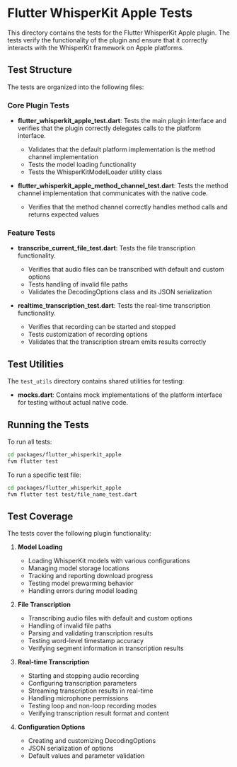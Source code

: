 # Flutter WhisperKit Apple Tests

This directory contains the tests for the Flutter WhisperKit Apple plugin. The tests verify the functionality of the plugin and ensure that it correctly interacts with the WhisperKit framework on Apple platforms.

## Test Structure

The tests are organized into the following files:

### Core Plugin Tests

- **flutter_whisperkit_apple_test.dart**: Tests the main plugin interface and verifies that the plugin correctly delegates calls to the platform interface.
  - Validates that the default platform implementation is the method channel implementation
  - Tests the model loading functionality
  - Tests the WhisperKitModelLoader utility class

- **flutter_whisperkit_apple_method_channel_test.dart**: Tests the method channel implementation that communicates with the native code.
  - Verifies that the method channel correctly handles method calls and returns expected values

### Feature Tests

- **transcribe_current_file_test.dart**: Tests the file transcription functionality.
  - Verifies that audio files can be transcribed with default and custom options
  - Tests handling of invalid file paths
  - Validates the DecodingOptions class and its JSON serialization

- **realtime_transcription_test.dart**: Tests the real-time transcription functionality.
  - Verifies that recording can be started and stopped
  - Tests customization of recording options
  - Validates that the transcription stream emits results correctly

## Test Utilities

The `test_utils` directory contains shared utilities for testing:

- **mocks.dart**: Contains mock implementations of the platform interface for testing without actual native code.

## Running the Tests

To run all tests:

```bash
cd packages/flutter_whisperkit_apple
fvm flutter test
```

To run a specific test file:

```bash
cd packages/flutter_whisperkit_apple
fvm flutter test test/file_name_test.dart
```

## Test Coverage

The tests cover the following plugin functionality:

1. **Model Loading**
   - Loading WhisperKit models with various configurations
   - Managing model storage locations
   - Tracking and reporting download progress
   - Testing model prewarming behavior
   - Handling errors during model loading

2. **File Transcription**
   - Transcribing audio files with default and custom options
   - Handling of invalid file paths
   - Parsing and validating transcription results
   - Testing word-level timestamp accuracy
   - Verifying segment information in transcription results

3. **Real-time Transcription**
   - Starting and stopping audio recording
   - Configuring transcription parameters
   - Streaming transcription results in real-time
   - Handling microphone permissions
   - Testing loop and non-loop recording modes
   - Verifying transcription result format and content

4. **Configuration Options**
   - Creating and customizing DecodingOptions
   - JSON serialization of options
   - Default values and parameter validation
